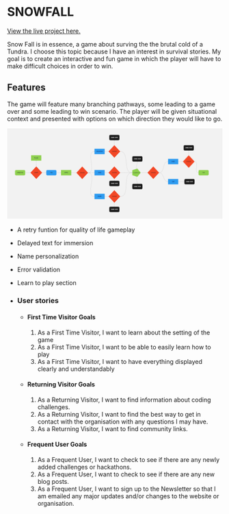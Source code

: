 # SNOWFALL
[View the live project here.](https://snowfall-c93ef0e44aa3.herokuapp.com/)

Snow Fall is in essence, a game about surving the the brutal cold of a Tundra.
I choose this topic because I have an interest in survival stories.
My goal is to create an interactive and fun game in which
the player will have to make difficult choices in order to win.

## Features
The game will feature many branching pathways, some leading to a game over
and some leading to win scenario. The player will be given situational context 
and presented with options on which direction they would like to go.

![image of responsivness](assets/images/FlowChart.png)

- A retry funtion for quality of life gameplay
- Delayed text for immersion
- Name personalization
- Error validation
- Learn to play section

-   ### User stories

    -   #### First Time Visitor Goals

        1. As a First Time Visitor, I want to learn about the setting of the game
        2. As a First Time Visitor, I want to be able to easily learn how to play
        3. As a First Time Visitor, I want to have everything displayed clearly and understandably

    -   #### Returning Visitor Goals

        1. As a Returning Visitor, I want to find information about coding challenges.
        2. As a Returning Visitor, I want to find the best way to get in contact with the organisation with any questions I may have.
        3. As a Returning Visitor, I want to find community links.

    -   #### Frequent User Goals
        1. As a Frequent User, I want to check to see if there are any newly added challenges or hackathons.
        2. As a Frequent User, I want to check to see if there are any new blog posts.
        3. As a Frequent User, I want to sign up to the Newsletter so that I am emailed any major updates and/or changes to the website or organisation.